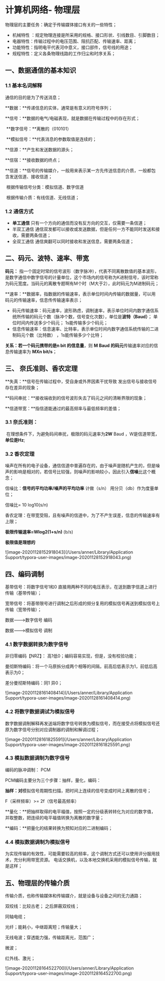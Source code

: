 

#  计算机网络- 物理层

物理层的主要任务：确定于传输媒体接口有关的一些特性；

- 机械特性 ：规定物理连接是所采用的规格、接口形状、引线数目、引脚数目；
- 电器特性：传输过程中的电压范围、阻抗匹配、传输速率、距离；
- 功能特性：指明电平代表河中意义，接口部件，信号线的用途；
- 规程特性：定义各条物理线路的工作归尘和时序关系；

## 一、数据通信的基本知识

### 1.1 基本名词解释

通信的目的是为了传送消息；

**数据：**传递信息的实体，通常是有意义的符号序列；

**信号：**数据的电气/电磁表现，就是数据在传输过程中的存在形式；

​		  **数字信号：**离散的（010101）

​		  **模拟信号：**代表消息的参数取值是连续的；

**信源：**产生和发送数据的源头；

**信宿：**接收数据的终点；

**信道：**信号的传输媒介，一般用来表示某一方先传送信息的介质，一般都包含发送信道、接收信道；

​		根据传输信号分类：模拟信道、数字信道

​		根据传输介质：有线信道、无线信道；

### 1.2 通信方式

- **单工通信** 只有一个方向的通信而没有反方向的交互，仅需要一条信道；
- 半双工通信 通信双发都可以接收或发送数据，但是任何一方不能同时发送和接收，需要两条信道；
- 全双工通信 通信爽翻可以同时接收和发送信息，需要两条信道；

## 二、码元、波特、速率、带宽

**码元：** 指一个固定时常的信号波形（数字脉冲），代表不同离散数值的基本波形，是数字通信中数字信号的计量单位，这个市场内的信号称为K进制信号，该时常称为码元宽度。当码元的离散专题啊有M个时（M大于2），此时码元为M进制码元；

**速率：**数据率，指数据的传输速率，表示单位时间内传输的数据量，可以用码元的传输速率，信息传传输速率表示；

- 码元传输速率：码元速率，波形熟虑，调制速率，表示单位时间内数字通信系统所传输的码元个数（脉冲个数，信号变化次数），单位是**波特（Baud）**； 单位时间内传送多少个码元； 1s能传输多少个码元；
- 信息传输速率：信息速率、比特率，表示单位时间内数字通信系统传输的二进制码元个数（比特数） ，1s能传输多少个比特；

**关系：**若一个码元携带的是**n bit 的信息量**，则 **M Baud 的码元**传输速率对应的信息传输速率为 **MXn bit/s**；

## 三、 奈氏准则、香农定理

**失真：**信号在传输过程中，受自身或外界因素干扰导致 发出信号与接收信号存在差异的现象；

**码间串扰：**接收端收到的信号波形失去了码元之间的清晰界限的现象；

**信道带宽：**指信道能通过的最高频率与最低频率的差值；

### 3.1 **奈氏准则：**

​	在理想条件下，为避免码间串扰，极限的码元速率为**2W** Baud ，W是信道带宽，**单位是Hz**;

### 3.2 香农定理

噪声在所有的电子设备，通信信道中普遍存在的，由于噪声是随机产生的，但是噪声的影响是相对的，若信号比较强，则噪声的影响较小，因此引入**信噪**比这个概念；

信噪比：**信号的平均功率/噪声的平均功率**    计做（s/n） 用分贝（db）作为度量单位；

信噪比= 10 log10(s/n)

香农定理：在带宽受阻，且有噪声的信道中，为了不产生误差，信息的传输速率有上限；

**极限传输速率=Wlog2(1+s/n)**           (b/s)

**极限值是理想的**

![image-20201128152918043](/Users/anner/Library/Application Support/typora-user-images/image-20201128152918043.png)



## 四、编码调制

基带信号：将数字信号1和0 直接用两种不同的电压表示，在送到数字信道上进行传输（基带传输）； 

宽带信号：将基带限号进行调制之后形成的频分复用的模拟信号再送到模拟信号上传输（宽带传输）；

数据--->数字信号   编码

数据--->模拟信号  调制

### 4.1 数字数据转换为数字信号

非归零编码【NRZ】： 高1低0；编码容易实现，但是，没有校验功能；

曼彻斯特编码：将一个马原拆分成两个相等的间隔，前高后低表示为1，前低后高表示为0；

差分曼彻斯特编码：同1 异0；

![image-20201128161408414](/Users/anner/Library/Application Support/typora-user-images/image-20201128161408414.png)

 ### 4.2 将数字数据调试为模拟信号

​	数字数据调制解释再发送端将数字信号转换为模拟信号，而在接受点将模拟信号还原为数字信号分别对应调制器的调制和解调过程；

![image-20201128161825591](/Users/anner/Library/Application Support/typora-user-images/image-20201128161825591.png)

###  4.3 模拟数据调制为数字信号

编码的脉冲调制： PCM

PCM编码主要分为三个步骤：抽样，量化，编码：

**抽样：对**模拟信号周期性扫描，把时间上连续的信号变成时间上离散的信号；

F（采样频率）>= 2f（信号最高频率）

**量化：**把抽样取得的电平福值，按照一定的分级表转转化为对应的数字值，并取整数，把连续的电平福值转换为离散的数字量；

**编码：**把量化的结果转换为预知对应的二进制编码；

### 4.4 模拟数据调制为模拟信号

为实现传输的有效性，可能需要较高的频率，这个调制方式还可以使用评分服用技术，充分利用带宽资源。 电话交换机，以及本地交换机采用的模拟信号传输，就是这样；



## 五、物理层的传输介质

传输介质，也称传输媒体和传输媒介，就是设备与设备之间的无力通路；

双绞线：比较古老；  之后屏蔽双绞线；

同轴电缆；

光纤；能耗小，中继距离短；传输量大；



无线电波；穿透能力强，传输距离光，范围广；

微波；

红外线、激光；

![image-20201128164522700](/Users/anner/Library/Application Support/typora-user-images/image-20201128164522700.png)


